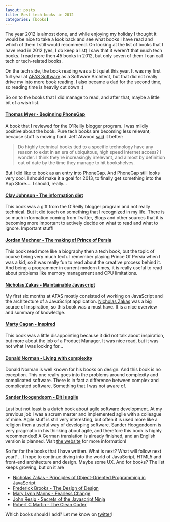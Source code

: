 ```yaml
---
layout: posts
title: Best tech books in 2012
categories: [books]
---
```


The year 2012 is almost done, and while enjoying my holiday I thought it would be nice to take a look back and see what books I have read and which of them I still would recommend. On looking at the list of books that I have read in 2012 (yes, I do keep a list) I saw that it weren't that much tech books. I read more then 45 books in 2012, but only seven of them I can call tech or tech-related books. 

On the tech side, the book reading was a bit quiet this year. It was my first full year at [AFAS Software][1] as a Software Architect, but that did not really drive my into more book reading. I also became a dad for the second time, so reading time is heavily cut down :)

So on to the books that I did manage to read, and after that, maybe a little bit of a wish list.

#### [Thomas Myer - Beginning PhoneGap][2]

A book that I reviewed for the O'Reilly blogger program. I was mildly positive about the book. Pure tech books are becoming less relevant, because stuff is moving hard. Jeff Atwood [said][3] it better:

> Do highly technical books tied to a specific technology have any reason to exist in an era of ubiquitous, high speed Internet access? I wonder. I think they're increasingly irrelevant, and almost by definition out of date by the time they manage to hit bookshelves.

But I did like to book as an entry into PhoneGap. And PhoneGap still looks very cool. I should make it a goal for 2013, to finally get something into the App Store.... I should, really...

#### [Clay Johnson - The information diet][4]

This book was a gift from the O'Reilly blogger program and not really technical. But it did touch on something that I recognized in my life. There is so much information coming from Twitter, Blogs and other sources that it is becoming more important to actively decide on what to read and what to ignore. Important stuff!

#### [Jordan Mechner - The making of Prince of Persia][5]

This book read more like a biography then a tech book, but the topic of course being very much tech. I remember playing Prince Of Persia when I was a kid, so it was really fun to read about the creative process behind it. And being a programmer in current modern times, it is really useful to read about problems like memory management and CPU limitations.

#### [Nicholas Zakas - Maintainable Javascript][6]

My first six months at AFAS mostly consisted of working on JavaScript and the architecture of a JavaScript application. [Nicholas Zakas][7] was a big source of inspiration, so this book was a must have. It is a nice overview and summary of knowledge.

#### [Marty Cagan - Inspired][8]

This book was a little disappointing because it did not talk about inspiration, but more about the job of a Product Manager. It was nice read, but it was not what I was looking for...

#### [Donald Norman - Living with complexity][9]

Donald Norman is well known for his books on design. And this book is no exception. This one really goes into the problems around complexity and complicated software. There is in fact a difference between complex and complicated software. Something that I was not aware of.

#### [Sander Hoogendoorn - Dit is agile][10]

Last but not least is a dutch book about agile software development. At my previous job I was a scrum master and implemented agile with a colleague of mine. Agile stuff is still very interesting, but often it is used more like a religion then a useful way of developing software. Sander Hoogendoorn is very pragmatic in his thinking about agile, and therefore this book is highly recommended! A German translation is already finished, and an English version is planned. Visit [the website][11] for more information!

So far for the books that I have written. What is next? What will follow next year? ... I hope to continue diving into the world of JavaScript, HTML5 and front-end architecture and design. Maybe some UX. And for books? The list keeps growing, but on it are 

+ [Nicholas Zakas - Principles of Object-Oriented Programming in JavaScript][12]
+ [Frederick Brooks - The Design of Design][13]
+ [Mary Lynn Manns - Fearless Change][14]
+ [John Resig - Secrets of the Javascript Ninja][15]
+ [Robert C Martin - The Clean Coder][16]

Which books should I add? Let me know on [twitter][17]!

[1]: http://www.afas.nl/
[2]: http://blog.movereem.nl/bookreview-beginning-phonegap/
[3]: http://www.codinghorror.com/blog/2007/10/do-not-buy-this-book.html
[4]: http://shop.oreilly.com/product/0636920019978.do
[5]: http://www.amazon.com/dp/1468093657/ref=cm_sw_r_tw_dp_Zde3qb0J7DYG4
[6]: http://www.amazon.com/dp/1449327680/ref=cm_sw_r_tw_dp_Phe3qb1DHFVGW
[7]: http://www.nczonline.net
[8]: http://www.amazon.com/dp/0981690408/ref=cm_sw_r_tw_dp_Xie3qb19J486F
[9]: http://www.amazon.com/dp/0262014866/ref=cm_sw_r_tw_dp_jke3qb011PMKH
[10]: http://www.ditisagile.nl/
[11]: http://www.ditisagile.nl/
[12]: http://www.nczonline.net/blog/2012/12/18/now-available-principles-of-object-oriented-programming-in-javascript-beta/
[13]: http://www.amazon.com/Design-Essays-Computer-Scientist/dp/0201362988
[14]: http://www.amazon.com/Fearless-Change-Patterns-Introducing-Ideas/dp/0201741571
[15]: http://www.manning.com/resig/
[16]: http://www.amazon.com/The-Clean-Coder-Professional-Programmers/dp/0137081073/ref=sr_1_1?ie=UTF8&qid=1356613307&sr=8-1&keywords=the+clean+coder
[17]: http://www.twitter.com/michielovereem